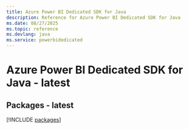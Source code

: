 ```yaml
---
title: Azure Power BI Dedicated SDK for Java
description: Reference for Azure Power BI Dedicated SDK for Java
ms.date: 08/27/2025
ms.topic: reference
ms.devlang: java
ms.service: powerbidedicated
---
```

# Azure Power BI Dedicated SDK for Java - latest
## Packages - latest
[!INCLUDE [packages](power-bi-dedicated-index.md)]